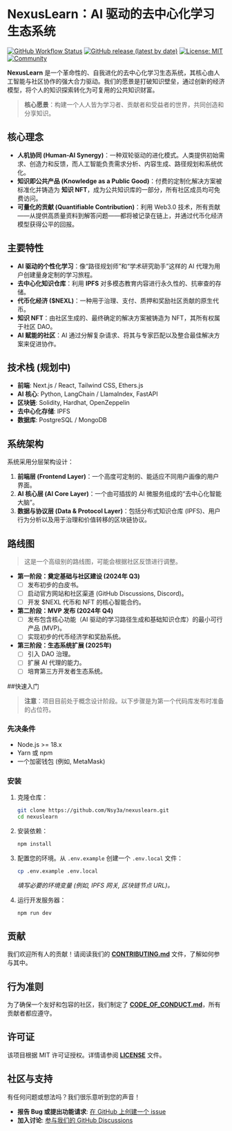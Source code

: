 # NexusLearn：AI 驱动的去中心化学习生态系统

[![GitHub Workflow Status](https://img.shields.io/github/actions/workflow/status/Nsy3a/nexuslearn/ci.yml?branch=main)](https://github.com/Nsy3a/nexuslearn/actions)
[![GitHub release (latest by date)](https://img.shields.io/github/v/release/Nsy3a/nexuslearn)](https://github.com/Nsy3a/nexuslearn/releases)
[![License: MIT](https://img.shields.io/badge/License-MIT-yellow.svg)](https://opensource.org/licenses/MIT)
[![Community](https://img.shields.io/badge/Join-Community-blueviolet)](https://github.com/Nsy3a/nexuslearn/discussions)

**NexusLearn** 是一个革命性的、自我进化的去中心化学习生态系统，其核心由人工智能与社区协作的强大合力驱动。我们的愿景是打破知识壁垒，通过创新的经济模型，将个人的知识探索转化为可复用的公共知识财富。

> **核心愿景**：构建一个人人皆为学习者、贡献者和受益者的世界，共同创造和分享知识。

## 核心理念

- **人机协同 (Human-AI Synergy)**：一种双轮驱动的进化模式。人类提供初始需求、创造力和反馈，而人工智能负责需求分析、内容生成、路径规划和系统优化。
- **知识即公共产品 (Knowledge as a Public Good)**：付费的定制化解决方案被标准化并铸造为 **知识 NFT**，成为公共知识库的一部分，所有社区成员均可免费访问。
- **可量化的贡献 (Quantifiable Contribution)**：利用 Web3.0 技术，所有贡献——从提供高质量资料到解答问题——都将被记录在链上，并通过代币化经济模型获得公平的回报。

## 主要特性

- **AI 驱动的个性化学习**：像“路径规划师”和“学术研究助手”这样的 AI 代理为用户创建量身定制的学习旅程。
- **去中心化知识仓库**：利用 **IPFS** 对多模态教育内容进行永久性的、抗审查的存储。
- **代币化经济 ($NEXL)**：一种用于治理、支付、质押和奖励社区贡献的原生代币。
- **知识 NFT**：由社区生成的、最终确定的解决方案被铸造为 NFT，其所有权属于社区 DAO。
- **AI 赋能的社区**：AI 通过分解复杂请求、将其与专家匹配以及整合最佳解决方案来促进协作。

## 技术栈 (规划中)

- **前端**: Next.js / React, Tailwind CSS, Ethers.js
- **AI 核心**: Python, LangChain / LlamaIndex, FastAPI
- **区块链**: Solidity, Hardhat, OpenZeppelin
- **去中心化存储**: IPFS
- **数据库**: PostgreSQL / MongoDB

## 系统架构

系统采用分层架构设计：

1.  **前端层 (Frontend Layer)**：一个高度可定制的、能适应不同用户画像的用户界面。
2.  **AI 核心层 (AI Core Layer)**：一个由可插拔的 AI 微服务组成的“去中心化智能大脑”。
3.  **数据与协议层 (Data & Protocol Layer)**：包括分布式知识仓库 (IPFS)、用户行为分析以及用于治理和价值转移的区块链协议。

## 路线图

> 这是一个高级别的路线图，可能会根据社区反馈进行调整。

- **第一阶段：奠定基础与社区建设 (2024年 Q3)**
  - [ ] 发布初步的白皮书。
  - [ ] 启动官方网站和社区渠道 (GitHub Discussions, Discord)。
  - [ ] 开发 $NEXL 代币和 NFT 的核心智能合约。
- **第二阶段：MVP 发布 (2024年 Q4)**
  - [ ] 发布包含核心功能（AI 驱动的学习路径生成和基础知识仓库）的最小可行产品 (MVP)。
  - [ ] 实现初步的代币经济学和奖励系统。
- **第三阶段：生态系统扩展 (2025年)**
  - [ ] 引入 DAO 治理。
  - [ ] 扩展 AI 代理的能力。
  - [ ] 培育第三方开发者生态系统。

##快速入门

> **注意**：项目目前处于概念设计阶段。以下步骤是为第一个代码库发布时准备的占位符。

### 先决条件

- Node.js >= 18.x
- Yarn 或 npm
- 一个加密钱包 (例如, MetaMask)

### 安装

1.  克隆仓库：
    ```bash
    git clone https://github.com/Nsy3a/nexuslearn.git
    cd nexuslearn
    ```

2.  安装依赖：
    ```bash
    npm install
    ```

3.  配置您的环境。从 `.env.example` 创建一个 `.env.local` 文件：
    ```bash
    cp .env.example .env.local
    ```
    *填写必要的环境变量 (例如, IPFS 网关, 区块链节点 URL)。*

4.  运行开发服务器：
    ```bash
    npm run dev
    ```

## 贡献

我们欢迎所有人的贡献！请阅读我们的 [**CONTRIBUTING.md**](CONTRIBUTING.md) 文件，了解如何参与其中。

## 行为准则

为了确保一个友好和包容的社区，我们制定了 [**CODE_OF_CONDUCT.md**](CODE_OF_CONDUCT.md)，所有贡献者都应遵守。

## 许可证

该项目根据 MIT 许可证授权。详情请参阅 [**LICENSE**](LICENSE) 文件。

## 社区与支持

有任何问题或想法吗？我们很乐意听到您的声音！

*   **报告 Bug 或提出功能请求**: [在 GitHub 上创建一个 issue](https://github.com/Nsy3a/nexuslearn/issues/new/choose)
*   **加入讨论**: [参与我们的 GitHub Discussions](https://github.com/Nsy3a/nexuslearn/discussions)
